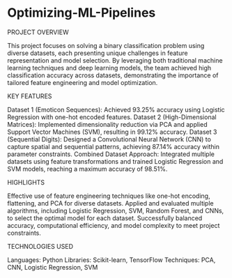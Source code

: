 # Optimizing-ML-Pipelines
PROJECT OVERVIEW

This project focuses on solving a binary classification problem using diverse datasets, each presenting unique challenges in feature representation and model selection. By leveraging both traditional machine learning techniques and deep learning models, the team achieved high classification accuracy across datasets, demonstrating the importance of tailored feature engineering and model optimization.

KEY FEATURES

Dataset 1 (Emoticon Sequences): Achieved 93.25% accuracy using Logistic Regression with one-hot encoded features.
Dataset 2 (High-Dimensional Matrices): Implemented dimensionality reduction via PCA and applied Support Vector Machines (SVM), resulting in 99.12% accuracy.
Dataset 3 (Sequential Digits): Designed a Convolutional Neural Network (CNN) to capture spatial and sequential patterns, achieving 87.14% accuracy within parameter constraints.
Combined Dataset Approach: Integrated multiple datasets using feature transformations and trained Logistic Regression and SVM models, reaching a maximum accuracy of 98.51%.

HIGHLIGHTS

Effective use of feature engineering techniques like one-hot encoding, flattening, and PCA for diverse datasets.
Applied and evaluated multiple algorithms, including Logistic Regression, SVM, Random Forest, and CNNs, to select the optimal model for each dataset.
Successfully balanced accuracy, computational efficiency, and model complexity to meet project constraints.

TECHNOLOGIES USED

Languages: Python
Libraries: Scikit-learn, TensorFlow
Techniques: PCA, CNN, Logistic Regression, SVM
